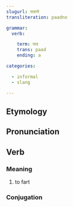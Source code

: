 ```yaml
---
slugurl: पादणो
transliteration: paadno

grammar: 
  verb:

    term: पाद
    trans: paad
    ending: a

categories:

  - informal
  - slang

---
```


## Etymology

## Pronunciation

## Verb

### Meaning

1. to fart

### Conjugation

<verb-conj :grammar="grammar"></verb-conj>
